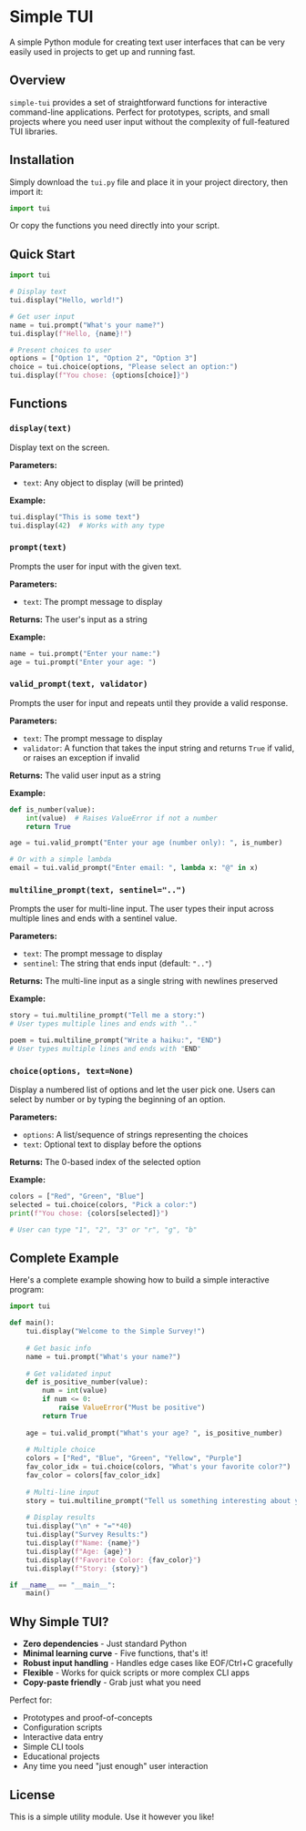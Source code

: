 # Simple TUI

A simple Python module for creating text user interfaces that can be very easily used in projects to get up and running fast.

## Overview

`simple-tui` provides a set of straightforward functions for interactive command-line applications. Perfect for prototypes, scripts, and small projects where you need user input without the complexity of full-featured TUI libraries.

## Installation

Simply download the `tui.py` file and place it in your project directory, then import it:

```python
import tui
```

Or copy the functions you need directly into your script.

## Quick Start

```python
import tui

# Display text
tui.display("Hello, world!")

# Get user input
name = tui.prompt("What's your name?")
tui.display(f"Hello, {name}!")

# Present choices to user
options = ["Option 1", "Option 2", "Option 3"]
choice = tui.choice(options, "Please select an option:")
tui.display(f"You chose: {options[choice]}")
```

## Functions

### `display(text)`

Display text on the screen.

**Parameters:**
- `text`: Any object to display (will be printed)

**Example:**
```python
tui.display("This is some text")
tui.display(42)  # Works with any type
```

### `prompt(text)`

Prompts the user for input with the given text.

**Parameters:**
- `text`: The prompt message to display

**Returns:** The user's input as a string

**Example:**
```python
name = tui.prompt("Enter your name:")
age = tui.prompt("Enter your age: ")
```

### `valid_prompt(text, validator)`

Prompts the user for input and repeats until they provide a valid response.

**Parameters:**
- `text`: The prompt message to display
- `validator`: A function that takes the input string and returns `True` if valid, or raises an exception if invalid

**Returns:** The valid user input as a string

**Example:**
```python
def is_number(value):
    int(value)  # Raises ValueError if not a number
    return True

age = tui.valid_prompt("Enter your age (number only): ", is_number)

# Or with a simple lambda
email = tui.valid_prompt("Enter email: ", lambda x: "@" in x)
```

### `multiline_prompt(text, sentinel="..")`

Prompts the user for multi-line input. The user types their input across multiple lines and ends with a sentinel value.

**Parameters:**
- `text`: The prompt message to display
- `sentinel`: The string that ends input (default: `".."`)

**Returns:** The multi-line input as a single string with newlines preserved

**Example:**
```python
story = tui.multiline_prompt("Tell me a story:")
# User types multiple lines and ends with ".."

poem = tui.multiline_prompt("Write a haiku:", "END")
# User types multiple lines and ends with "END"
```

### `choice(options, text=None)`

Display a numbered list of options and let the user pick one. Users can select by number or by typing the beginning of an option.

**Parameters:**
- `options`: A list/sequence of strings representing the choices
- `text`: Optional text to display before the options

**Returns:** The 0-based index of the selected option

**Example:**
```python
colors = ["Red", "Green", "Blue"]
selected = tui.choice(colors, "Pick a color:")
print(f"You chose: {colors[selected]}")

# User can type "1", "2", "3" or "r", "g", "b"
```

## Complete Example

Here's a complete example showing how to build a simple interactive program:

```python
import tui

def main():
    tui.display("Welcome to the Simple Survey!")
    
    # Get basic info
    name = tui.prompt("What's your name?")
    
    # Get validated input
    def is_positive_number(value):
        num = int(value)
        if num <= 0:
            raise ValueError("Must be positive")
        return True
    
    age = tui.valid_prompt("What's your age? ", is_positive_number)
    
    # Multiple choice
    colors = ["Red", "Blue", "Green", "Yellow", "Purple"]
    fav_color_idx = tui.choice(colors, "What's your favorite color?")
    fav_color = colors[fav_color_idx]
    
    # Multi-line input
    story = tui.multiline_prompt("Tell us something interesting about yourself:")
    
    # Display results
    tui.display("\n" + "="*40)
    tui.display("Survey Results:")
    tui.display(f"Name: {name}")
    tui.display(f"Age: {age}")
    tui.display(f"Favorite Color: {fav_color}")
    tui.display(f"Story: {story}")

if __name__ == "__main__":
    main()
```

## Why Simple TUI?

- **Zero dependencies** - Just standard Python
- **Minimal learning curve** - Five functions, that's it!
- **Robust input handling** - Handles edge cases like EOF/Ctrl+C gracefully
- **Flexible** - Works for quick scripts or more complex CLI apps
- **Copy-paste friendly** - Grab just what you need

Perfect for:
- Prototypes and proof-of-concepts
- Configuration scripts
- Interactive data entry
- Simple CLI tools
- Educational projects
- Any time you need "just enough" user interaction

## License

This is a simple utility module. Use it however you like!
